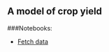 ## A model of crop yield

###Notebooks:

* [Fetch data](http://nbviewer.ipython.org/gist/jbencook/f68e080cbea49ec46b2c)